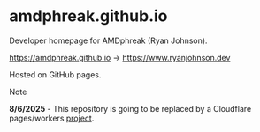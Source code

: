 # amdphreak.github.io

Developer homepage for AMDphreak (Ryan Johnson).

<https://amdphreak.github.io> -> <https://www.ryanjohnson.dev>

Hosted on GitHub pages.

> [!Note]
> **8/6/2025** - This repository is going to be replaced by a Cloudflare pages/workers [project](<https://www.github.com/AMDphreak/ryanjohnson.dev>).
